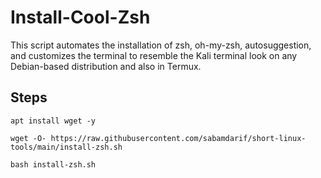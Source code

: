# Install-Cool-Zsh

This script automates the installation of zsh, oh-my-zsh, autosuggestion, and customizes the terminal to resemble the Kali terminal look on any Debian-based distribution and also in Termux.

## Steps

 

    apt install wget -y

    wget -O- https://raw.githubusercontent.com/sabamdarif/short-linux-tools/main/install-zsh.sh

    bash install-zsh.sh
